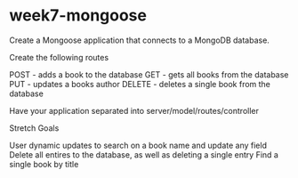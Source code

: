 ﻿# week7-mongoose

Create a Mongoose application that connects to a MongoDB database.


Create the following routes

POST - adds a book to the database
GET - gets all books from the database
PUT - updates a books author
DELETE - deletes a single book from the database


Have your application separated into server/model/routes/controller


Stretch Goals

User dynamic updates to search on a book name and update any field
Delete all entires to the database, as well as deleting a single entry
Find a single book by title
